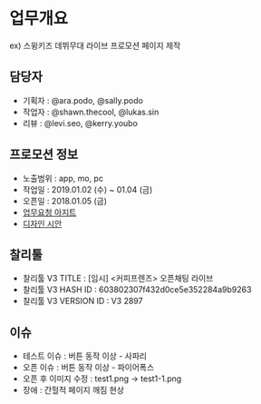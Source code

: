 
  # 업무개요
  
  ex) 스윙키즈 데뷔무대 라이브 프로모션 페이지 제작
  
  ## 담당자

  * 기획자 : @ara.podo, @sally.podo
  * 작업자 : @shawn.thecool, @lukas.sin
  * 리뷰  : @levi.seo, @kerry.youbo
  
  ## 프로모션 정보
  
  * 노출범위 : app, mo, pc
  * 작업일  : 2019.01.02 (수) ~ 01.04 (금)
  * 오픈일  : 2018.01.05 (금)
  * [업무요청 아지트](https://dkt.agit.in/g/300011802/wall/318302618)
  * [디자인 시안](https://dkt.agit.in/g/300011802/wall/318302618#comment_panel_318351568)
  
  
  ## 찰리툴
  * 찰리툴 V3 TITLE       : [임시] <커피프렌즈> 오픈채팅 라이브
  * 찰리툴 V3 HASH ID     : 603802307f432d0ce5e352284a9b9263
  * 찰리툴 V3 VERSION ID  : V3 2897
  
  ## 이슈
   * 테스트 이슈 : 버튼 동작 이상 - 사파리
   * 오픈 이슈 : 버튼 동작 이상 - 파이어폭스
   * 오픈 후 이미지 수정 : test1.png -> test1-1.png
   * 장애 : 간헐적 페이지 깨짐 현상
  
  